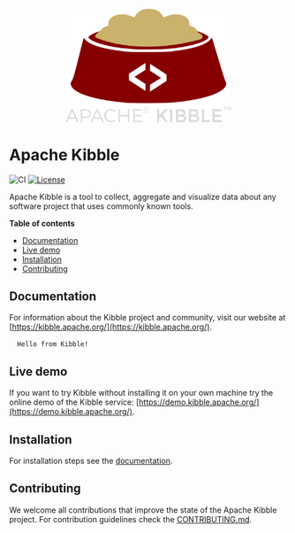 <!--
 Licensed to the Apache Software Foundation (ASF) under one
 or more contributor license agreements.  See the NOTICE file
 distributed with this work for additional information
 regarding copyright ownership.  The ASF licenses this file
 to you under the Apache License, Version 2.0 (the
 "License"); you may not use this file except in compliance
 with the License.  You may obtain a copy of the License at

   http://www.apache.org/licenses/LICENSE-2.0

 Unless required by applicable law or agreed to in writing,
 software distributed under the License is distributed on an
 "AS IS" BASIS, WITHOUT WARRANTIES OR CONDITIONS OF ANY
 KIND, either express or implied.  See the License for the
 specific language governing permissions and limitations
 under the License.
 -->

<p align="center"><img src="/images/kibble-logo.png" width="300"/></p>

# Apache Kibble

![CI](https://github.com/apache/kibble/workflows/CI/badge.svg)
[![License](http://img.shields.io/:license-Apache%202-blue.svg)](http://www.apache.org/licenses/LICENSE-2.0.txt)

Apache Kibble is a tool to collect, aggregate and visualize data about any software project that uses commonly known
tools.

<!-- START doctoc generated TOC please keep comment here to allow auto update -->
<!-- DON'T EDIT THIS SECTION, INSTEAD RE-RUN doctoc TO UPDATE -->
**Table of contents**

- [Documentation](#documentation)
- [Live demo](#live-demo)
- [Installation](#installation)
- [Contributing](#contributing)

<!-- END doctoc generated TOC please keep comment here to allow auto update -->

## Documentation

For information about the Kibble project and community, visit our
website at [https://kibble.apache.org/](https://kibble.apache.org/).

<!-- AUTO_CLI_STAR -->
```
  Hello from Kibble!
```
<!-- AUTO_CLI_END -->

## Live demo

If you want to try Kibble without installing it on your own machine try the online demo of the Kibble
service: [https://demo.kibble.apache.org/](https://demo.kibble.apache.org/).


## Installation

For installation steps see the [documentation](https://apache-kibble.readthedocs.io/en/latest/setup.html#installing-the-server).

## Contributing

We welcome all contributions that improve the state of the Apache Kibble project. For contribution guidelines
check the [CONTRIBUTING.md](/CONTRIBUTING.md).
